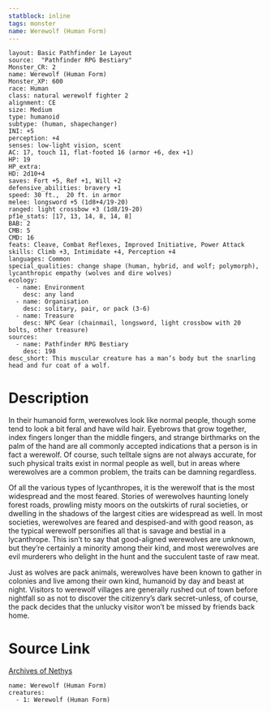 ```yaml
---
statblock: inline
tags: monster
name: Werewolf (Human Form)
---
```

```statblock
layout: Basic Pathfinder 1e Layout
source:  "Pathfinder RPG Bestiary"
Monster_CR: 2
name: Werewolf (Human Form)
Monster_XP: 600
race: Human
class: natural werewolf fighter 2
alignment: CE
size: Medium
type: humanoid
subtype: (human, shapechanger)
INI: +5
perception: +4
senses: low-light vision, scent
AC: 17, touch 11, flat-footed 16 (armor +6, dex +1)
HP: 19
HP_extra: 
HD: 2d10+4
saves: Fort +5, Ref +1, Will +2
defensive_abilities: bravery +1
speed: 30 ft.,  20 ft. in armor
melee: longsword +5 (1d8+4/19-20)
ranged: light crossbow +3 (1d8/19-20)
pf1e_stats: [17, 13, 14, 8, 14, 8]
BAB: 2
CMB: 5
CMD: 16
feats: Cleave, Combat Reflexes, Improved Initiative, Power Attack
skills: Climb +3, Intimidate +4, Perception +4
languages: Common
special_qualities: change shape (human, hybrid, and wolf; polymorph), lycanthropic empathy (wolves and dire wolves)
ecology:
  - name: Environment
    desc: any land
  - name: Organisation
    desc: solitary, pair, or pack (3-6)
  - name: Treasure
    desc: NPC Gear (chainmail, longsword, light crossbow with 20 bolts, other treasure)
sources:
  - name: Pathfinder RPG Bestiary
    desc: 198
desc_short: This muscular creature has a man’s body but the snarling head and fur coat of a wolf.
```
# Description
In their humanoid form, werewolves look like normal people, though some tend to look a bit feral and have wild hair. Eyebrows that grow together, index fingers longer than the middle fingers, and strange birthmarks on the palm of the hand are all commonly accepted indications that a person is in fact a werewolf. Of course, such telltale signs are not always accurate, for such physical traits exist in normal people as well, but in areas where werewolves are a common problem, the traits can be damning regardless.

Of all the various types of lycanthropes, it is the werewolf that is the most widespread and the most feared. Stories of werewolves haunting lonely forest roads, prowling misty moors on the outskirts of rural societies, or dwelling in the shadows of the largest cities are widespread as well. In most societies, werewolves are feared and despised-and with good reason, as the typical werewolf personifies all that is savage and bestial in a lycanthrope. This isn’t to say that good-aligned werewolves are unknown, but they’re certainly a minority among their kind, and most werewolves are evil murderers who delight in the hunt and the succulent taste of raw meat.

Just as wolves are pack animals, werewolves have been known to gather in colonies and live among their own kind, humanoid by day and beast at night. Visitors to werewolf villages are generally rushed out of town before nightfall so as not to discover the citizenry’s dark secret-unless, of course, the pack decides that the unlucky visitor won’t be missed by friends back home.
# Source Link
[Archives of Nethys](https://aonprd.com/MonsterDisplay.aspx?ItemName=Werewolf%20(Human%20Form))
```encounter-table
name: Werewolf (Human Form)
creatures:
  - 1: Werewolf (Human Form)
```
